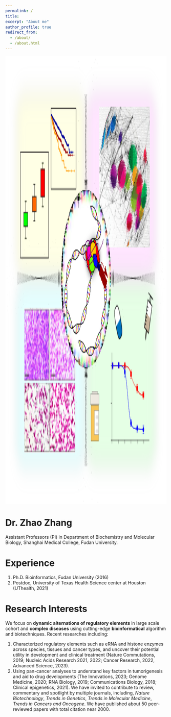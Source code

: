 ```yaml
---
permalink: /
title: 
excerpt: "About me"
author_profile: true
redirect_from: 
  - /about/
  - /about.html
---
```

<div style="float: center;">
        <img src="/images/figure.png" width="2000px" height="1400px">
</div>

Dr. Zhao Zhang
======
Assistant Professors (PI) in Department of Biochemistry and Molecular Biology, Shanghai Medical College, Fudan University.

Experience
======
1. Ph.D. Bioinformatics, Fudan University (2016)
2. Postdoc, University of Texas Health Science center at Houston (UThealth, 2021)

Research Interests
======
We focus on **dynamic alternations of regulatory elements** in large scale cohort and **complex diseases** using cutting-edge **bioinformatical** algorithm and biotechniques. 
Recent researches including: 
1. Characterized regulatory elements such as eRNA and histone enzymes across species, tissues and cancer types, and uncover their potential utility in development and clinical treatment (Nature Commutations, 2019; Nucleic Acids Research 2021, 2022; Cancer Research, 2022, Advanced Science, 2023).
2. Using pan-cancer analyses to understand key factors in tumorigenesis and aid to drug developments (The Innovations, 2023; Genome Medicine, 2020; RNA Biology, 2019; Communications Biology, 2018; Clinical epigenetics, 2021).
We have invited to contribute to review, commentary and spotlight by multiple journals, including, *Nature Biotechnology*, *Trends in Genetics*, *Trends in Molecular Medicine*, *Trends in Cancers and Oncogene*. We have published about 50 peer-reviewed papers with total citation near 2000. 
